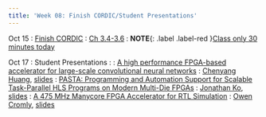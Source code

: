 ```yaml
---
title: 'Week 08: Finish CORDIC/Student Presentations'
---
```


Oct 15
: [Finish CORDIC](#)
  : [Ch 3.4-3.6](../assets/2024_10_03-cse565m_lec06.pdf)
: **NOTE**{: .label .label-red }[Class only 30 minutes today](#)

Oct 17
: Student Presentations
  : [](#)
: [A high performance FPGA-based accelerator for large-scale convolutional neural networks](https://ieeexplore.ieee.org/document/7577308)
  : [Chenyang Huang](#), [slides](#)
: [PASTA: Programming and Automation Support for Scalable Task-Parallel HLS Programs on Modern Multi-Die FPGAs](https://dl.acm.org/doi/full/10.1145/3676849)
  : [Jonathan Ko](#), [slides](#)
: [A 475 MHz Manycore FPGA Accelerator for RTL Simulation](https://dl.acm.org/doi/abs/10.1145/3626202.3637579)
  : [Owen Cromly](#), [slides](#)
